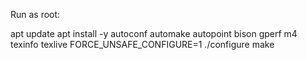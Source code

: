 Run as root:

apt update
apt install -y autoconf automake autopoint bison gperf m4 texinfo texlive
FORCE_UNSAFE_CONFIGURE=1 ./configure
make